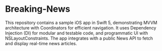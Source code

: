 # Breaking-News
This repository contains a sample iOS app in Swift 5, demonstrating MVVM architecture with Coordinators for efficient navigation. It uses Dependency Injection (DI) for modular and testable code, and programmatic UI with NSLayoutConstraints. The app integrates with a public News API to fetch and display real-time news articles.
